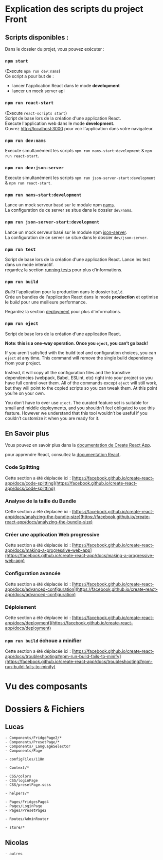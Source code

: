 # Explication des scripts du project Front

## Scripts disponibles : 

Dans le dossier du projet, vous pouvez exécuter :

### `npm start`
(Execute `npm run dev:nams`)\
Ce script a pour but de : 
- lancer l'application React dans le mode **development**
- lancer un mock server api


### `npm run react-start`
(Execute `react-scripts start`)\
Script de base lors de la création d'une application React.\
Execute l'application web dans le mode **development**.\
Ouvrez [http://localhost:3000](http://localhost:3000) pour voir l'application dans votre navigateur.

### `npm run dev:nams`
Execute simultanément les scripts `npm run nams-start:development` & `npm run react-start`.

### `npm run dev:json-server`
Execute simultanément les scripts `npm run json-server-start:development` & `npm run react-start`.

### `npm run nams-start:development`
Lance un mock serveur basé sur le module npm [nams](https://www.npmjs.com/package/nams).\
La configuration de ce server se situe dans le dossier `dev/nams`.

### `npm run json-server-start:development`
Lance un mock serveur basé sur le module npm [json-server](https://www.npmjs.com/package/json-server).\
La configuration de ce server se situe dans le dossier `dev/json-server`.

### `npm run test`

Script de base lors de la création d'une application React.
Lance les test dans un mode interactif.\
regardez la section [running tests](https://facebook.github.io/create-react-app/docs/running-tests) pour plus d'informations.

### `npm run build`

*Build* l'application pour la production dans le dossier `build`.\
Crée un bundles de l'application React dans le mode **production** et optimise le *build* pour une meilleure performance.

Regardez la section [deployment](https://facebook.github.io/create-react-app/docs/deployment) pour plus d'informations.

### `npm run eject`

Script de base lors de la création d'une application React.

**Note: this is a one-way operation. Once you `eject`, you can’t go back!**

If you aren’t satisfied with the build tool and configuration choices, you can `eject` at any time. This command will remove the single build dependency from your project.

Instead, it will copy all the configuration files and the transitive dependencies (webpack, Babel, ESLint, etc) right into your project so you have full control over them. All of the commands except `eject` will still work, but they will point to the copied scripts so you can tweak them. At this point you’re on your own.

You don’t have to ever use `eject`. The curated feature set is suitable for small and middle deployments, and you shouldn’t feel obligated to use this feature. However we understand that this tool wouldn’t be useful if you couldn’t customize it when you are ready for it.

## En Savoir plus

Vous pouvez en savoir plus dans la [documentation de Create React App](https://facebook.github.io/create-react-app/docs/getting-started).

pour apprendre React, consultez la [documentation React](https://reactjs.org/).

### Code Splitting

Cette section a été déplacée ici : [https://facebook.github.io/create-react-app/docs/code-splitting](https://facebook.github.io/create-react-app/docs/code-splitting)

### Analyse de la taille du Bundle

Cette section a été déplacée ici : [https://facebook.github.io/create-react-app/docs/analyzing-the-bundle-size](https://facebook.github.io/create-react-app/docs/analyzing-the-bundle-size)

### Créer une application Web progressive

Cette section a été déplacée ici : [https://facebook.github.io/create-react-app/docs/making-a-progressive-web-app](https://facebook.github.io/create-react-app/docs/making-a-progressive-web-app)

### Configuration avancée

Cette section a été déplacée ici : [https://facebook.github.io/create-react-app/docs/advanced-configuration](https://facebook.github.io/create-react-app/docs/advanced-configuration)

### Déploiement

Cette section a été déplacée ici : [https://facebook.github.io/create-react-app/docs/deployment](https://facebook.github.io/create-react-app/docs/deployment)

### `npm run build` échoue a minifier

Cette section a été déplacée ici : [https://facebook.github.io/create-react-app/docs/troubleshooting#npm-run-build-fails-to-minify](https://facebook.github.io/create-react-app/docs/troubleshooting#npm-run-build-fails-to-minify)

# Vu des composants


# Dossiers & Fichiers

## Lucas

    - Components/FridgePage2/*
    - Components/PresetPage/*
    - Components/_LanguageSelector
    - Components/Page

    - configFiles/i18n

    - Context/*

    - CSS/colors
    - CSS/loginPage
    - CSS/presetPage.scss

    - helpers/*

    - Pages/FridgesPage4
    - Pages/LoginPage
    - Pages/PresetPage2

    - Routes/AdminRouter

    - store/*

## Nicolas

    - autres